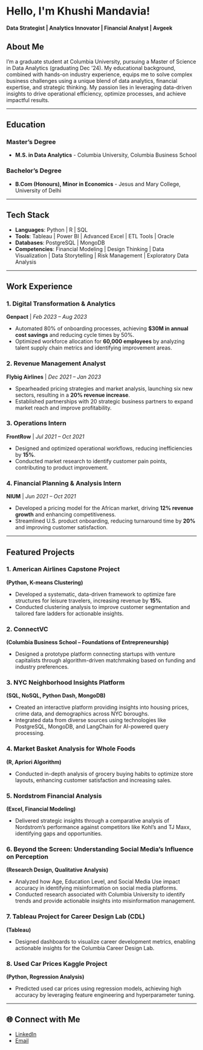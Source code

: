 # Hello, I'm Khushi Mandavia!

**Data Strategist | Analytics Innovator | Financial Analyst | Avgeek**

## About Me

I’m a graduate student at Columbia University, pursuing a Master of Science in Data Analytics (graduating Dec ’24). My educational background, combined with hands-on industry experience, equips me to solve complex business challenges using a unique blend of data analytics, financial expertise, and strategic thinking. My passion lies in leveraging data-driven insights to drive operational efficiency, optimize processes, and achieve impactful results.

---

## Education

### Master’s Degree

- **M.S. in Data Analytics** - Columbia University, Columbia Business School

### Bachelor’s Degree

- **B.Com (Honours), Minor in Economics** - Jesus and Mary College, University of Delhi

---

## Tech Stack

- **Languages**: Python | R | SQL
- **Tools**: Tableau | Power BI | Advanced Excel | ETL Tools | Oracle
- **Databases**: PostgreSQL | MongoDB
- **Competencies**: Financial Modeling | Design Thinking | Data Visualization | Data Storytelling | Risk Management | Exploratory Data Analysis

---

## Work Experience

### 1. Digital Transformation & Analytics

**Genpact** | *Feb 2023 – Aug 2023*

- Automated 80% of onboarding processes, achieving **$30M in annual cost savings** and reducing cycle times by 50%.
- Optimized workforce allocation for **60,000 employees** by analyzing talent supply chain metrics and identifying improvement areas.

### 2. Revenue Management Analyst

**Flybig Airlines** | *Dec 2021 – Jan 2023*

- Spearheaded pricing strategies and market analysis, launching six new sectors, resulting in a **20% revenue increase**.
- Established partnerships with 20 strategic business partners to expand market reach and improve profitability.

### 3. Operations Intern

**FrontRow** | *Jul 2021 – Oct 2021*

- Designed and optimized operational workflows, reducing inefficiencies by **15%**.
- Conducted market research to identify customer pain points, contributing to product improvement.

### 4. Financial Planning & Analysis Intern

**NIUM** | *Jun 2021 – Oct 2021*

- Developed a pricing model for the African market, driving **12% revenue growth** and enhancing competitiveness.
- Streamlined U.S. product onboarding, reducing turnaround time by **20%** and improving customer satisfaction.

---

## Featured Projects

### 1. American Airlines Capstone Project

**(Python, K-means Clustering)**

- Developed a systematic, data-driven framework to optimize fare structures for leisure travelers, increasing revenue by **15%**.
- Conducted clustering analysis to improve customer segmentation and tailored fare ladders for actionable insights.

### 2. ConnectVC

**(Columbia Business School – Foundations of Entrepreneurship)**

- Designed a prototype platform connecting startups with venture capitalists through algorithm-driven matchmaking based on funding and industry preferences.

### 3. NYC Neighborhood Insights Platform

**(SQL, NoSQL, Python Dash, MongoDB)**

- Created an interactive platform providing insights into housing prices, crime data, and demographics across NYC boroughs.
- Integrated data from diverse sources using technologies like PostgreSQL, MongoDB, and LangChain for AI-powered query processing.

### 4. Market Basket Analysis for Whole Foods

**(R, Apriori Algorithm)**

- Conducted in-depth analysis of grocery buying habits to optimize store layouts, enhancing customer satisfaction and increasing sales.

### 5. Nordstrom Financial Analysis

**(Excel, Financial Modeling)**

- Delivered strategic insights through a comparative analysis of Nordstrom’s performance against competitors like Kohl’s and TJ Maxx, identifying gaps and opportunities.

### 6. Beyond the Screen: Understanding Social Media’s Influence on Perception

**(Research Design, Qualitative Analysis)**

- Analyzed how Age, Education Level, and Social Media Use impact accuracy in identifying misinformation on social media platforms.
- Conducted research associated with Columbia University to identify trends and provide actionable insights into misinformation management.

### 7. Tableau Project for Career Design Lab (CDL)

**(Tableau)**

- Designed dashboards to visualize career development metrics, enabling actionable insights for the Columbia Career Design Lab.

### 8. Used Car Prices Kaggle Project

**(Python, Regression Analysis)**

- Predicted used car prices using regression models, achieving high accuracy by leveraging feature engineering and hyperparameter tuning.

---

## 🌐 Connect with Me

- [LinkedIn](https://www.linkedin.com/in/khushimandavia/)
- [Email](mailto:km3939@columbia.edu)
